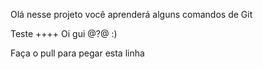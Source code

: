 Olá nesse projeto você aprenderá alguns comandos de Git

Teste ++++ Oi gui
@?@ :)

Faça o pull para pegar esta linha